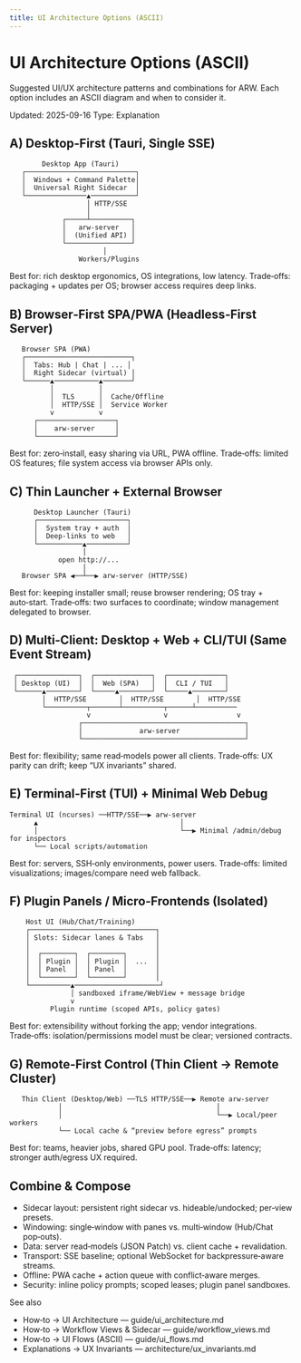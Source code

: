 ```yaml
---
title: UI Architecture Options (ASCII)
---
```


# UI Architecture Options (ASCII)

Suggested UI/UX architecture patterns and combinations for ARW. Each option includes an ASCII diagram and when to consider it.

Updated: 2025-09-16
Type: Explanation

## A) Desktop‑First (Tauri, Single SSE)

```
        Desktop App (Tauri)
   ┌───────────────────────────┐
   │  Windows + Command Palette│
   │  Universal Right Sidecar  │
   └───────────────▲───────────┘
                   │ HTTP/SSE
                   │
             ┌─────┴──────────┐
             │   arw‑server   │
             │  (Unified API) │
             └────────────────┘
                       │
                 Workers/Plugins
```

Best for: rich desktop ergonomics, OS integrations, low latency.
Trade‑offs: packaging + updates per OS; browser access requires deep links.

## B) Browser‑First SPA/PWA (Headless‑First Server)

```
   Browser SPA (PWA)
   ┌──────────────────────────┐
   │  Tabs: Hub | Chat | ... │
   │  Right Sidecar (virtual) │
   └──────▲───────────▲───────┘
          │           │
          │  TLS      │  Cache/Offline
          │  HTTP/SSE │  Service Worker
          v           v
      ┌───────────────────┐
      │    arw‑server     │
      └───────────────────┘
```

Best for: zero‑install, easy sharing via URL, PWA offline.
Trade‑offs: limited OS features; file system access via browser APIs only.

## C) Thin Launcher + External Browser

```
      Desktop Launcher (Tauri)
      ┌──────────────────────┐
      │  System tray + auth  │
      │  Deep‑links to web   │
      └───────────▲──────────┘
                  │
            open http://...  
                  │
   Browser SPA ◀──┴──▶ arw‑server (HTTP/SSE)
```

Best for: keeping installer small; reuse browser rendering; OS tray + auto‑start.
Trade‑offs: two surfaces to coordinate; window management delegated to browser.

## D) Multi‑Client: Desktop + Web + CLI/TUI (Same Event Stream)

```
 ┌───────────────┐  ┌──────────────┐  ┌──────────────┐
 │ Desktop (UI)  │  │  Web (SPA)   │  │  CLI / TUI   │
 └──────▲────────┘  └─────▲────────┘  └─────▲────────┘
        │  HTTP/SSE        │  HTTP/SSE        │  HTTP/SSE
        └──────────┬───────┴──────────┬──────┴──────────
                   v                  v                 v
                 ┌────────────────────────────────────────┐
                 │              arw‑server                │
                 └────────────────────────────────────────┘
```

Best for: flexibility; same read‑models power all clients.
Trade‑offs: UX parity can drift; keep “UX invariants” shared.

## E) Terminal‑First (TUI) + Minimal Web Debug

```
Terminal UI (ncurses) ──HTTP/SSE──▶ arw‑server
      ▲                                   │
      │                                   └──▶ Minimal /admin/debug for inspectors
      └── Local scripts/automation
```

Best for: servers, SSH‑only environments, power users.
Trade‑offs: limited visualizations; images/compare need web fallback.

## F) Plugin Panels / Micro‑Frontends (Isolated)

```
    Host UI (Hub/Chat/Training)
    ┌───────────────────────────────┐
    │ Slots: Sidecar lanes & Tabs   │
    │                               │
    │  ┌────────┐  ┌────────┐       │
    │  │ Plugin │  │ Plugin │  ...  │
    │  │ Panel  │  │ Panel  │       │
    │  └────────┘  └────────┘       │
    └──────────▲─────────────────────┘
               │ sandboxed iframe/WebView + message bridge
               v
          Plugin runtime (scoped APIs, policy gates)
```

Best for: extensibility without forking the app; vendor integrations.
Trade‑offs: isolation/permissions model must be clear; versioned contracts.

## G) Remote‑First Control (Thin Client → Remote Cluster)

```
   Thin Client (Desktop/Web) ──TLS HTTP/SSE──▶ Remote arw‑server
            │                                      │
            │                                      └──▶ Local/peer workers
            └── Local cache & “preview before egress” prompts
```

Best for: teams, heavier jobs, shared GPU pool.
Trade‑offs: latency; stronger auth/egress UX required.

## Combine & Compose

- Sidecar layout: persistent right sidecar vs. hideable/undocked; per‑view presets.
- Windowing: single‑window with panes vs. multi‑window (Hub/Chat pop‑outs).
- Data: server read‑models (JSON Patch) vs. client cache + revalidation.
- Transport: SSE baseline; optional WebSocket for backpressure‑aware streams.
- Offline: PWA cache + action queue with conflict‑aware merges.
- Security: inline policy prompts; scoped leases; plugin panel sandboxes.

See also
- How‑to → UI Architecture — guide/ui_architecture.md
- How‑to → Workflow Views & Sidecar — guide/workflow_views.md
- How‑to → UI Flows (ASCII) — guide/ui_flows.md
- Explanations → UX Invariants — architecture/ux_invariants.md
